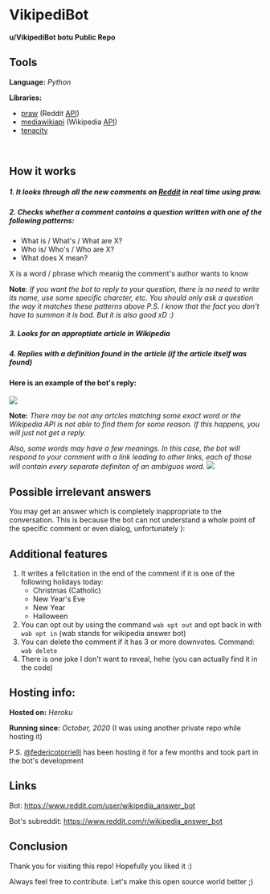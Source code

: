 # VikipediBot
**u/VikipediBot botu Public Repo**
<br />


## Tools 

**Language:** *Python*

**Libraries:** 
- [praw](https://praw.readthedocs.io/en/latest/) (Reddit [API](https://en.wikipedia.org/wiki/API "API"))
- [mediawikiapi](https://pypi.org/project/mediawikiapi/") (Wikipedia [API](https://en.wikipedia.org/wiki/API "API"))
- [tenacity](https://github.com/jd/tenacity "tenacity")
<br />

## How it works
##### 1. It looks through all the new comments on [Reddit](https://www.reddit.com/ "Reddit") in real time using praw.

##### 2. Checks whether a comment contains a question written with one of the following patterns:
- What is / What's / What are X?
- Who is/ Who's / Who are X?
- What does X mean?

X is a word / phrase which meanig the comment's author wants to know

**Note**: *If you want the bot to reply to your question, there is no need to write its name, use some specific charcter, etc. You should only ask a question the way it matches these patterns above*
*P.S. I know that the fact you don't have to summon it is bad. But it is also good xD :)*

##### 3. Looks for an approptiate article in Wikipedia
##### 4. Replies with a definition found in the article (if the article itself was found)

#### **Here is an example of the bot's reply:**
![](https://i.imgur.com/cXPkFhD.jpeg)

**Note:** *There may be not any artcles matching some exact word or the Wikipedia API is not able to find them for some reason. If this happens, you will just not get a reply.*

*Also, some words may have a few meanings.  In this case, the bot will respond to your comment with a link leading to other links, each of those will contain every separate definiton of an ambiguos word.*
![](https://i.imgur.com/arL1r7a.jpeg)
<br />


## Possible irrelevant answers
You may get an answer which is completely inappropriate to the conversation. This is because the bot can not understand a whole point of the specific comment or even dialog, unfortunately ):
<br />


## Additional features
1. It writes a felicitation in the end of the comment if it is one of the following holidays today:
    - Christmas (Catholic)
    - New Year's Eve
    - New Year
    - Halloween
2. You can opt out by using the command <code>wab opt out</code> and opt back in with <code>wab opt in</code> (wab stands for wikipedia answer bot)
3. You can delete the comment if it has 3 or more downvotes. Command: <code>wab delete</code>
4. There is one joke I don't want to reveal, hehe (you can actually find it in the code)


## Hosting info:
**Hosted on:** *Heroku*

**Running since:** *October, 2020* (I was using another private repo while hosting it)

P.S. [@federicotorrielli](https://github.com/federicotorrielli) has been hosting it for a few months and took part in the bot's development
<br />


## Links
Bot: https://www.reddit.com/user/wikipedia_answer_bot

Bot's subreddit: https://www.reddit.com/r/wikipedia_answer_bot
<br />


## Conclusion
Thank you for visiting this repo! Hopefully you liked it :)

Always feel free to contribute. Let's make this open source world better ;)


